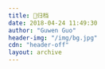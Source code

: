 ```yaml
---
title: 📒归档
date: 2018-04-24 11:49:30
author: "Guwen Guo"
header-img: "/img/bg.jpg"
cdn: "header-off"
layout: archive
---
```


